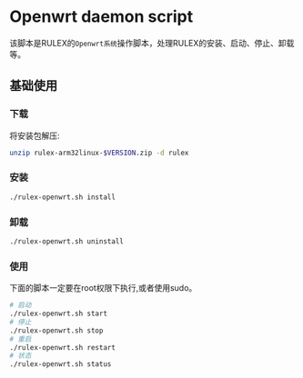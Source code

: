 # Openwrt daemon script
该脚本是RULEX的`Openwrt系统`操作脚本，处理RULEX的安装、启动、停止、卸载等。
## 基础使用
### 下载
将安装包解压:
```sh
unzip rulex-arm32linux-$VERSION.zip -d rulex
```
### 安装
```sh
./rulex-openwrt.sh install
```

### 卸载
```sh
./rulex-openwrt.sh uninstall
```

### 使用
下面的脚本一定要在root权限下执行,或者使用sudo。
```bash
# 启动
./rulex-openwrt.sh start
# 停止
./rulex-openwrt.sh stop
# 重启
./rulex-openwrt.sh restart
# 状态
./rulex-openwrt.sh status
```
